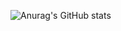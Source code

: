 ![Anurag's GitHub stats](https://github-readme-stats.vercel.app/api?username=krfz&theme=dark&show_icons=true)
